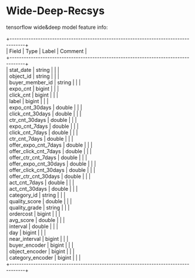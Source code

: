 # Wide-Deep-Recsys
tensorflow wide&amp;deep model 
feature info:
  
+------------------------------------------------------------------------------------+  
| Field           | Type       | Label | Comment                                     |  
+------------------------------------------------------------------------------------+  
| stat_date       | string     |       |                                             |  
| object_id       | string     |       |                                             |  
| buyer_member_id | string     |       |                                             |  
| expo_cnt        | bigint     |       |                                             |  
| click_cnt       | bigint     |       |                                             |  
| label           | bigint     |       |                                             |  
| expo_cnt_30days | double     |       |                                             |  
| click_cnt_30days | double     |       |                                             |  
| ctr_cnt_30days  | double     |       |                                             |  
| expo_cnt_7days  | double     |       |                                             |  
| click_cnt_7days | double     |       |                                             |  
| ctr_cnt_7days   | double     |       |                                             |  
| offer_expo_cnt_7days | double     |       |                                             |  
| offer_click_cnt_7days | double     |       |                                             |  
| offer_ctr_cnt_7days | double     |       |                                             |  
| offer_expo_cnt_30days | double     |       |                                             |  
| offer_click_cnt_30days | double     |       |                                             |  
| offer_ctr_cnt_30days | double     |       |                                             |  
| act_cnt_7days   | double     |       |                                             |  
| act_cnt_30days  | double     |       |                                             |  
| category_id     | string     |       |                                             |  
| quality_score   | double     |       |                                             |  
| quality_grade   | string     |       |                                             |  
| ordercost       | bigint     |       |                                             |  
| avg_score       | double     |       |                                             |  
| interval        | double     |       |                                             |  
| day             | bigint     |       |                                             |  
| near_interval   | bigint     |       |                                             |  
| buyer_encoder   | bigint     |       |                                             |  
| object_encoder  | bigint     |       |                                             |  
| category_encoder | bigint     |       |                                             |  
+------------------------------------------------------------------------------------+  
